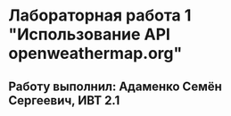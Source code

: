# Лабораторная работа 1 "Использование API openweathermap.org"
## Работу выполнил: Адаменко Семён Сергеевич, ИВТ 2.1